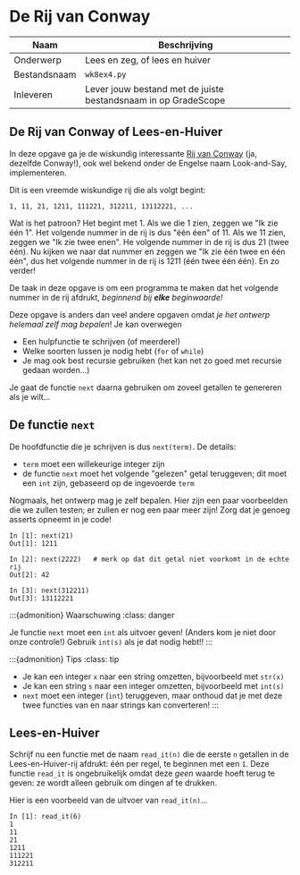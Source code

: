 # De Rij van Conway

| Naam         | Beschrijving                                                   |
|--------------|----------------------------------------------------------------|
| Onderwerp    | Lees en zeg, of lees en huiver                                 |
| Bestandsnaam | `wk8ex4.py`                                                    |
| Inleveren    | Lever jouw bestand met de juiste bestandsnaam in op GradeScope |

## De Rij van Conway of Lees-en-Huiver

In deze opgave ga je de wiskundig interessante [Rij van Conway](https://nl.wikipedia.org/wiki/Rij_van_Conway) (ja, dezelfde Conway!), ook wel bekend onder de Engelse naam Look-and-Say, implementeren.

Dit is een vreemde wiskundige rij die als volgt begint:

```
1, 11, 21, 1211, 111221, 312211, 13112221, ...
```

Wat is het patroon? Het begint met 1. Als we die 1 zien, zeggen we "Ik zie één 1". Het volgende nummer in de rij is dus "één éen" of 11. Als we 11 zien, zeggen we "Ik zie twee enen". He volgende nummer in de rij is dus 21 (twee één). Nu kijken we naar dat nummer en zeggen we "Ik zie één twee en één één", dus het volgende nummer in de rij is 1211 (één twee één één). En zo verder!

De taak in deze opgave is om een programma te maken dat het volgende nummer in de rij afdrukt, *beginnend bij **elke** beginwaarde!*

Deze opgave is anders dan veel andere opgaven omdat *je het ontwerp helemaal zelf mag bepalen*! Je kan overwegen

* Een hulpfunctie te schrijven (of meerdere!)
* Welke soorten lussen je nodig hebt (`for` of `while`)
* Je mag ook best recursie gebruiken (het kan net zo goed met recursie gedaan worden...)

Je gaat de functie `next` daarna gebruiken om zoveel getallen te genereren als je wilt...

## De functie `next`

De hoofdfunctie die je schrijven is dus `next(term)`. De details:

* `term` moet een willekeurige integer zijn
* de functie `next` moet het volgende "gelezen" getal teruggeven; dit moet een `int` zijn, gebaseerd op de ingevoerde `term`

Nogmaals, het ontwerp mag je zelf bepalen. Hier zijn een paar voorbeelden die we zullen testen; er zullen er nog een paar meer zijn! Zorg dat je genoeg asserts opneemt in je code!

```ipython
In [1]: next(21)
Out[1]: 1211

In [2]: next(2222)   # merk op dat dit getal niet voorkomt in de echte rij
Out[2]: 42

In [3]: next(312211)
Out[3]: 13112221
```

:::{admonition} Waarschuwing
:class: danger

Je functie `next` moet een `int` als uitvoer geven! (Anders kom je niet door onze controle!) Gebruik `int(s)` als je dat nodig hebt!!
:::

:::{admonition} Tips
:class: tip

* Je kan een integer `x` naar een string omzetten, bijvoorbeeld met `str(x)`
* Je kan een string `s` naar een integer omzetten, bijvoorbeeld met `int(s)`
* `next` moet een integer (`int`) teruggeven, maar onthoud dat je met deze twee functies van en naar strings kan converteren!
:::

## Lees-en-Huiver

Schrijf nu een functie met de naam `read_it(n)` die de eerste `n` getallen in de Lees-en-Huiver-rij afdrukt: één per regel, te beginnen met een `1`. Deze functie `read_it` is ongebruikelijk omdat deze *geen* waarde hoeft terug te geven: ze wordt alleen gebruik om dingen af te drukken.

Hier is een voorbeeld van de uitvoer van `read_it(n)`...

```ipython
In [1]: read_it(6)
1
11
21
1211
111221
312211
```
